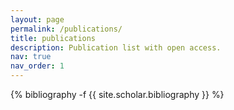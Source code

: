 ```yaml
---
layout: page
permalink: /publications/
title: publications
description: Publication list with open access.
nav: true
nav_order: 1
---
```

<!-- _pages/publications.md -->
<div class="publications">

{% bibliography -f {{ site.scholar.bibliography }} %}

</div>
